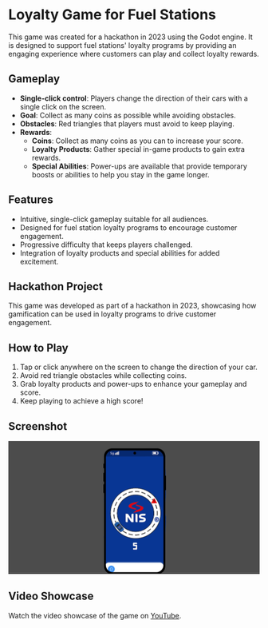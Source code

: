 # Loyalty Game for Fuel Stations

This game was created for a hackathon in 2023 using the Godot engine. It is designed to support fuel stations' loyalty programs by providing an engaging experience where customers can play and collect loyalty rewards.

## Gameplay

- **Single-click control**: Players change the direction of their cars with a single click on the screen.
- **Goal**: Collect as many coins as possible while avoiding obstacles.
- **Obstacles**: Red triangles that players must avoid to keep playing.
- **Rewards**:
  - **Coins**: Collect as many coins as you can to increase your score.
  - **Loyalty Products**: Gather special in-game products to gain extra rewards.
  - **Special Abilities**: Power-ups are available that provide temporary boosts or abilities to help you stay in the game longer.

## Features

- Intuitive, single-click gameplay suitable for all audiences.
- Designed for fuel station loyalty programs to encourage customer engagement.
- Progressive difficulty that keeps players challenged.
- Integration of loyalty products and special abilities for added excitement.

## Hackathon Project

This game was developed as part of a hackathon in 2023, showcasing how gamification can be used in loyalty programs to drive customer engagement.

## How to Play

1. Tap or click anywhere on the screen to change the direction of your car.
2. Avoid red triangle obstacles while collecting coins.
3. Grab loyalty products and power-ups to enhance your gameplay and score.
4. Keep playing to achieve a high score!

## Screenshot

![Game Screenshot](screenshot.png)

## Video Showcase

Watch the video showcase of the game on [YouTube](https://www.youtube.com/watch?v=1waDDXbefvQ).
